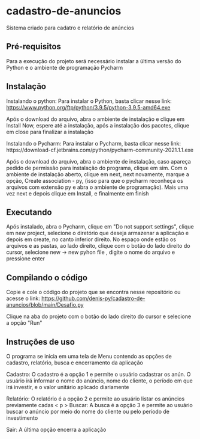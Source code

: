 # cadastro-de-anuncios
Sistema criado para cadatro e relatório de anúncios

## Pré-requisitos

Para  a  execução do projeto será necessário instalar  a última versão do Python e o ambiente de programação Pycharm

## Instalação
Instalando o python:
Para instalar o Python, basta clicar nesse link: https://www.python.org/ftp/python/3.9.5/python-3.9.5-amd64.exe
<p>
Após o download do arquivo, abra o ambiente de instalação e clique em Install Now, espere até a instalação, após a instalação dos pacotes, clique em close para finalizar a instalação<p> 
Instalando o Pycharm: Para instalar o Pycharm, basta clicar nesse link: https://download-cf.jetbrains.com/python/pycharm-community-2021.1.1.exe
<p>
Após o download do arquivo, abra o ambiente de instalação, caso apareça pedido de permissão para instalação do programa, clique em sim. Com o ambiente de instalação aberto, clique em next, next novamente, marque a opção, Create association - py, (isso para que o pycharm reconheça os arquivos com extensão py e abra o ambiente de programação). Mais uma vez next e depois clique em Install, e finalmente em finish
<p>

## Executando
Após instalado, abra o Pycharm, clique em "Do not support settings", clique em new project, selecione o diretório que deseja armazenar a aplicação e depois em create, no canto inferior direito. No espaço onde estão os arquivos e as pastas, ao lado direito, clique com o botão do lado direito do cursor, selecione new -> new pyhon file , digite o nome do arquivo e pressione enter

## Compilando o código
Copie e cole o código do projeto que se encontra nesse repositório ou acesse o link: https://github.com/denis-py/cadastro-de-anuncios/blob/main/Desafio.py
<p>
  Clique na aba do projeto com o botão do lado direito do cursor e selecione a opção "Run"
  
##  Instruções de uso
O programa se inicia em uma tela de Menu contendo as opções  de cadastro, relatório, busca e  encerramento da aplicação
<p>
  Cadastro: O cadastro é a opção 1 e permite o usuário cadastrar os anún. O usuário  irá informar o  nome do anúncio, nome do cliente,  o período em que irá investir, e o valor unitário aplicado diariamente 
  <p>
    Relatório: O relatório é a opção 2 e permite ao usuário listar os anúncios previamente cadas  
< p >
    Buscar: A busca é a opção 3 e permite ao usuário buscar o anúncio por meio do nome do cliente ou pelo período  de investimento
  <p>
    Sair: A última opção encerra a aplicação
      
